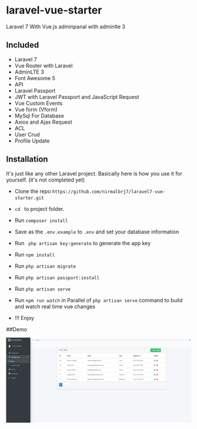 # laravel-vue-starter
Laravel 7 With Vue.js adminpanal with adminlte 3
##  Included 

* Laravel 7
* Vue Router with Laravel
* AdminLTE 3
* Font Awesome 5
* API
* Laravel Passport
* JWT with Laravel Passport and JavaScript Request
* Vue Custom Events
* Vue form (Vform)
* MySql For Database
* Axios and Ajax Request
* ACL 
* User Crud
* Profile Update


## Installation

It's just like any other Laravel project. Basically here is how you use it for yourself. (it's not completed yet) 

* Clone the repo ` https://github.com/nirmalbrj7/laravel7-vue-starter.git `
* `cd ` to project folder. 
* Run ` composer install `
* Save as the `.env.example` to `.env` and set your database information 
* Run ` php artisan key:generate` to generate the app key
* Run ` npm install ` 
* Run ` php artisan migrate ` 
* Run ` php artisan passport:install ` 
* Run ` php artisan serve ` 
* Run ` npm run watch `  in Parallel of ` php artisan serve `  command to build and watch real time vue changes

*  !!! Enjoy


##Demo

![Image description](DemoPic/demo.PNG)

